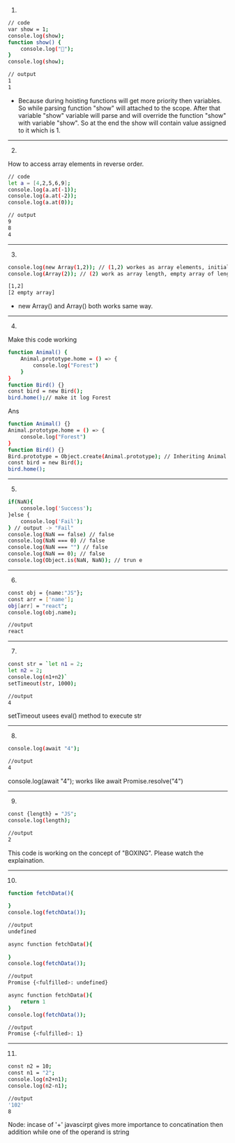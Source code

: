 1. 
```sh
// code
var show = 1;
console.log(show);
function show() {
    console.log("🎉");
}
console.log(show);
```
```sh
// output
1
1
```
 - Because during hoisting functions will get more priority then variables. So while parsing function "show" will attached to the scope. After that variable "show" variable will parse and will override the function "show" with variable "show". So at the end the show will contain value assigned to it which is 1. 
---
2.
How to access array elements in reverse order.
```sh
// code
let a = [4,2,5,6,9];
console.log(a.at(-1));
console.log(a.at(-2));
console.log(a.at(0));
```
```sh
// output
9
8
4
```
---
3.
```sh
console.log(new Array(1,2)); // (1,2) workes as array elements, initialized with 1 and 2
console.log(Array(2)); // (2) work as array length, empty array of length 2
```
```sh
[1,2]
[2 empty array]
```
- new Array() and Array() both works same way.

---
4.
Make this code working
```sh
function Animal() {
    Animal.prototype.home = () => {
        console.log("Forest")
    }
}
function Bird() {}
const bird = new Bird();
bird.home();// make it log Forest
```
Ans
```sh
function Animal() {}
Animal.prototype.home = () => {
    console.log("Forest")
}
function Bird() {}
Bird.prototype = Object.create(Animal.prototype); // Inheriting Animal
const bird = new Bird();
bird.home();
```

---
5.
```sh
if(NaN){
    console.log('Success');
}else {
    console.log('Fail');
} // output -> "Fail"
console.log(NaN == false) // false
console.log(NaN === 0) // false
console.log(NaN === "") // false
console.log(NaN == 0); // false
console.log(Object.is(NaN, NaN)); // trun e
```
---
6.
```sh
const obj = {name:"JS"};
const arr = ['name'];
obj[arr] = "react";
console.log(obj.name);
```
```sh
//output
react
```
---
7.
```sh
const str = `let n1 = 2;
let n2 = 2;
console.log(n1+n2)`
setTimeout(str, 1000);
```
```sh
//output
4
```
setTimeout usees eval() method to execute str

---
8.
```sh
console.log(await "4");
```
```sh
//output
4
```
console.log(await "4"); works like await Promise.resolve("4")

---
9.
```sh
const {length} = "JS";
console.log(length);
```
```sh
//output
2
```
This code is working on the concept of "BOXING". Please watch the explaination.

---
10.
```sh
function fetchData(){
    
}
console.log(fetchData());
```
```sh
//output
undefined
```
```sh
async function fetchData(){
    
}
console.log(fetchData());
```
```sh
//output
Promise {<fulfilled>: undefined}
```
```sh
async function fetchData(){
    return 1
}
console.log(fetchData());
```
```sh
//output
Promise {<fulfilled>: 1}
```

---
11.
```sh
const n2 = 10;
const n1 = "2";
console.log(n2+n1);
console.log(n2-n1);
```
```sh
//output
'102'
8
```
Node: incase of '+' javascirpt gives more importance to concatination then addition while one of the operand is string
































